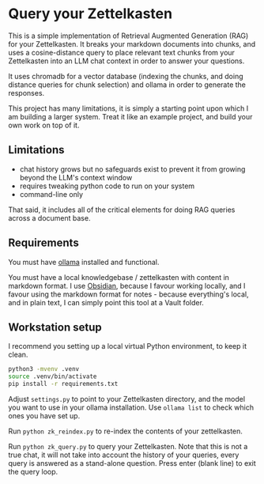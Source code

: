 # Query your Zettelkasten

This is a simple implementation of Retrieval Augmented Generation (RAG) for your Zettelkasten. It breaks your markdown
documents into chunks, and uses a cosine-distance query to place relevant text chunks from your Zettelkasten into an LLM
chat context in order to answer your questions.

It uses chromadb for a vector database (indexing the chunks, and doing distance queries for chunk selection) and ollama
in order to generate the responses.

This project has many limitations, it is simply a starting point upon which I am building a larger system. Treat it like
an example project, and build your own work on top of it.

## Limitations

- chat history grows but no safeguards exist to prevent it from growing beyond the LLM's context window
- requires tweaking python code to run on your system
- command-line only

That said, it includes all of the critical elements for doing RAG queries across a document base.

## Requirements

You must have [ollama](https://ollama.com/) installed and functional.

You must have a local knowledgebase / zettelkasten with content in markdown format. I
use [Obsidian](https://obsidian.md/), because I favour working locally, and I favour using the markdown format for
notes - because everything's local, and in plain text, I can simply point this tool at a Vault folder.

## Workstation setup

I recommend you setting up a local virtual Python environment, to keep it clean.

```bash
python3 -mvenv .venv
source .venv/bin/activate
pip install -r requirements.txt
```

Adjust `settings.py` to point to your Zettelkasten directory, and the model you want to use in your ollama installation.
Use `ollama list` to check which ones you have set up.

Run `python zk_reindex.py` to re-index the contents of your zettelkasten.

Run `python zk_query.py` to query your Zettelkasten. Note that this is not a true chat, it will not take into account
the history of your queries, every query is answered as a stand-alone question. Press enter (blank line) to exit the
query loop.
